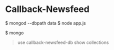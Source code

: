 Callback-Newsfeed
=================
$ mongod --dbpath data
$ node app.js

$ mongo
> use callback-newsfeed-db
> show collections
